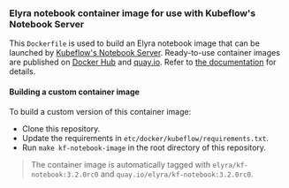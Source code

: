 <!--
{% comment %}
Copyright 2018-2021 Elyra Authors

Licensed under the Apache License, Version 2.0 (the "License");
you may not use this file except in compliance with the License.
You may obtain a copy of the License at

http://www.apache.org/licenses/LICENSE-2.0

Unless required by applicable law or agreed to in writing, software
distributed under the License is distributed on an "AS IS" BASIS,
WITHOUT WARRANTIES OR CONDITIONS OF ANY KIND, either express or implied.
See the License for the specific language governing permissions and
limitations under the License.
{% endcomment %}
-->

### Elyra notebook container image for use with Kubeflow's Notebook Server

This `Dockerfile` is used to build an Elyra notebook image that can be launched by [Kubeflow's Notebook Server](https://www.kubeflow.org/docs/components/notebooks/). Ready-to-use  container images are published on [Docker Hub](https://hub.docker.com/r/elyra/kf-notebook) and [quay.io](https://quay.io/repository/elyra/kf-notebook). Refer to [the documentation](https://elyra.readthedocs.io/en/latest/recipes/using-elyra-with-kubeflow-notebook-server.html) for details.

#### Building a custom container image

To build a custom version of this container image:
- Clone this repository.
- Update the requirements in `etc/docker/kubeflow/requirements.txt`.
- Run `make kf-notebook-image` in the root directory of this repository.

> The container image is automatically tagged with `elyra/kf-notebook:3.2.0rc0` and `quay.io/elyra/kf-notebook:3.2.0rc0`.
